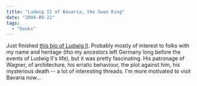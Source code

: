 ```yaml
---
title: "Ludwig II of Bavaria, the Swan King"
date: "2004-09-22"
tags: 
  - "books"
---
```


Just finished [this bio of Ludwig II](http://www.amazon.com/exec/obidos/tg/detail/-/1860648924/qid=1095867865/sr=8-3/ref=sr_8_xs_ap_i3_xgl14/104-0293211-2995937?v=glance&s=books&n=507846). Probably mostly of interest to folks with my name and heritage (tho my ancestors left Germany long before the events of Ludwig II's life), but it was pretty fascinating. His patronage of Wagner, of architecture, his erratic behaviour, the plot against him, his mysterious death -- a lot of interesting threads. I'm more motivated to visit Bavaria now...
